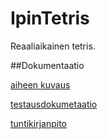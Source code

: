 # IpinTetris

Reaaliaikainen tetris.

##Dokumentaatio

[aiheen kuvaus](dokumentointi/aiheenKuvausJaRakenne.md)

[testausdokumetaatio](dokumentointi/index.md)

[tuntikirjanpito](dokumentointi/tuntikirjanpito.md)